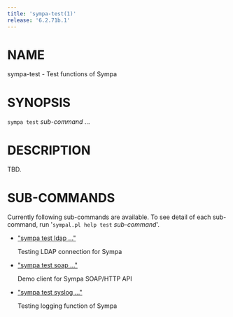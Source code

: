 ```yaml
---
title: 'sympa-test(1)'
release: '6.2.71b.1'
---
```


# NAME

sympa-test - Test functions of Sympa

# SYNOPSIS

`sympa test` _sub-command_ ...

# DESCRIPTION

TBD.

# SUB-COMMANDS

Currently following sub-commands are available.
To see detail of each sub-command, run '`sympal.pl help test` _sub-command_'.

- ["sympa test ldap ..."](./sympa-test-ldap.1.md)

    Testing LDAP connection for Sympa

- ["sympa test soap ..."](./sympa-test-soap.1.md)

    Demo client for Sympa SOAP/HTTP API

- ["sympa test syslog ..."](./sympa-test-syslog.1.md)

    Testing logging function of Sympa
